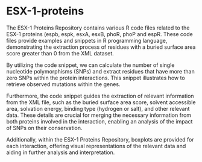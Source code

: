 # ESX-1-proteins
The ESX-1 Proteins Repository contains various R code files related to the ESX-1 proteins (espb, espk, esxA, esxB, phoR, phoP and espR. These code files provide examples and snippets in R programming language, demonstrating the extraction process of residues with a buried surface area score greater than 0 from the XML dataset.

By utilizing the code snippet, we can calculate the number of single nucleotide polymorphisms (SNPs) and extract residues that have more than zero SNPs within the protein interactions. This snippet illustrates how to retrieve observed mutations within the genes.

Furthermore, the code snippet guides the extraction of relevant information from the XML file, such as the buried surface area score, solvent accessible area, solvation energy, binding type (hydrogen or salt), and other relevant data. These details are crucial for merging the necessary information from both proteins involved in the interaction, enabling an analysis of the impact of SNPs on their conservation.

Additionally, within the ESX-1 Proteins Repository, boxplots are provided for each interaction, offering visual representations of the relevant data and aiding in further analysis and interpretation.
